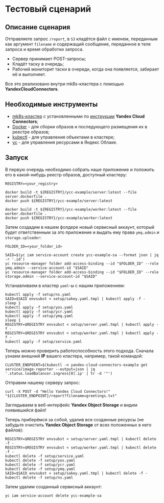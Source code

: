 # Тестовый сценарий

## Описание сценария
Отправляете запрос `/report`, в `S3` кладётся файл с именем, переданным как аргумент `filename` и содержащий
сообщение, переданное в теле запроса и время обработки запроса.

- Сервер принимает POST-запросы;
- Кладёт таску в очередь;
- Рабочий мониторит таски в очереди, когда она появляется, забирает её и выполняет.

Все это реализовано внутри mk8s-кластера с помощью **YandexCloudConnectors**.

## Необходимые инструменты
* [mk8s-кластер](https://cloud.yandex.ru/services/managed-kubernetes) с установленными по [инструкции](../../README.md) **Yandex Cloud Connectors**;
* [Docker](https://www.docker.com) - для сборки образов и последующего размещения их в реестре образов;
* [kubectl](https://kubernetes.io/ru/docs/reference/kubectl/overview) - для управления объектами в кластере;
* [yc](https://cloud.yandex.ru/docs/cli/quickstart) - для управления ресурсами в Яндекс Облаке.
## Запуск

В первую очередь необходимо собрать наше приложение и положить его в какой-нибудь реестр образов, доступный кластеру:

```shell
REGISTRY=<your_registry>

docker build -t ${REGISTRY}/ycc-example/server:latest --file server.dockerfile .
docker push ${REGISTRY}/ycc-example/server:latest

docker build -t ${REGISTRY}/ycc-example/worker:latest --file worker.dockerfile .
docker push ${REGISTRY}/ycc-example/worker:latest
```

Затем создадим в нашем фолдере новый сервисный аккаунт, который будет ответственным за это приложение и выдать ему права
`ymq.admin` и `storage.uploader`:

```shell
FOLDER_ID=<your_folder_id>

SAID=$(yc iam service-account create ycc-example-sa --format json | jq -r '.id')
yc resource-manager folder add-access-binding --id "$FOLDER_ID" --role ymq.admin --service-account-id "$SAID"
yc resource-manager folder add-access-binding --id "$FOLDER_ID" --role storage.admin --service-account-id "$SAID"
```

Устанавливаем в кластер `yaml`-ы с нашим приложением:

```shell
kubectl apply -f setup/ns.yaml
SAID=$SAID envsubst < setup/sakey.yaml.tmpl | kubectl apply -f -
sleep 1
kubectl apply -f setup/yos.yaml
kubectl apply -f setup/ycr.yaml
kubectl apply -f setup/ymq.yaml
sleep 1
REGISTRY=$REGISTRY envsubst < setup/server.yaml.tmpl | kubectl apply -f -
REGISTRY=$REGISTRY envsubst < setup/worker.yaml.tmpl | kubectl apply -f -
kubectl apply -f setup/service.yaml
```

Теперь можно проверить работоспособность этого подхода. Сначала узнаем внешний **IP** вашего кластера, например,
такой командой:

```shell
CLUSTER_ENDPOINT=$(kubectl -n yandex-cloud-connectors-example get service/image-reporter --output=json | jq '.status.loadBalancer.ingress[0].ip' | tr -d '"')
```

Отправим нашему серверу запрос:

```shell
curl -X POST -d "Hello Yandex Cloud Connectors!" "${CLUSTER_ENDPOINT}/report?filename=greetings.txt"
```

Заглядываем в веб-интерфейс **Yandex Object Storage** и видим появившийся файл!

Теперь приберёмся за собой, удалив все созданные ресурсы (не забудьте очистить **Yandex Object Storage** от всех положенных в него файлов):

```shell
REGISTRY=$REGISTRY envsubst < setup/server.yaml.tmpl | kubectl delete -f -
REGISTRY=$REGISTRY envsubst < setup/worker.yaml.tmpl | kubectl delete -f -
kubectl delete -f setup/service.yaml
kubectl delete -f setup/yos.yaml
kubectl delete -f setup/ycr.yaml
kubectl delete -f setup/ymq.yaml
SAID=$SAID envsubst < setup/sakey.yaml.tmpl | kubectl delete -f -
kubectl delete -f setup/ns.yaml
```

Затем удалим созданный сервисный аккаунт:

```shell
yc iam service-account delete ycc-example-sa
```
